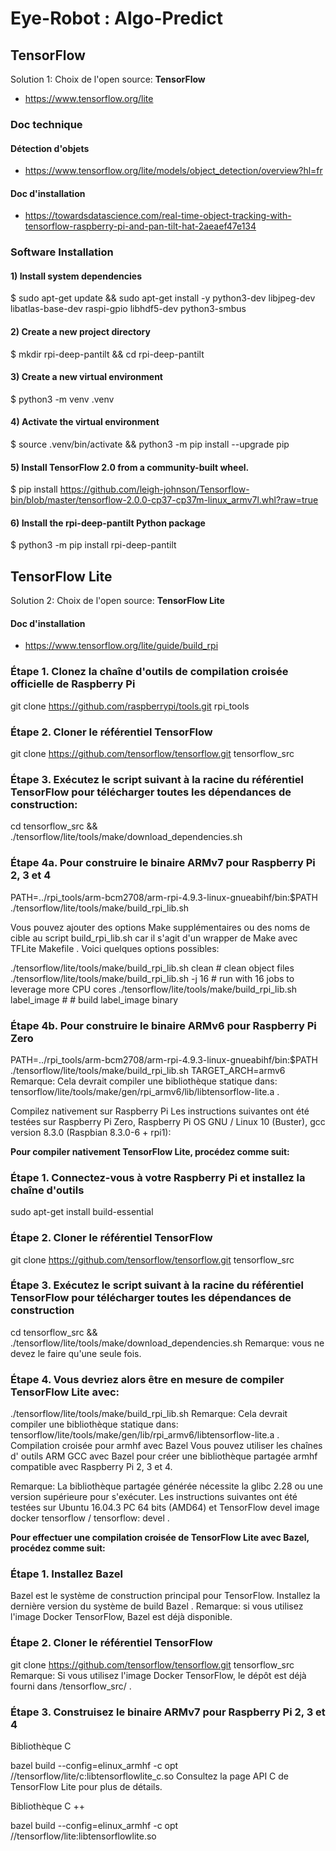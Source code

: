# Eye-Robot : Algo-Predict

## TensorFlow 
Solution 1: Choix de l'open source: **TensorFlow** 

- https://www.tensorflow.org/lite

### Doc technique

#### Détection d'objets
- https://www.tensorflow.org/lite/models/object_detection/overview?hl=fr

#### Doc d'installation
- https://towardsdatascience.com/real-time-object-tracking-with-tensorflow-raspberry-pi-and-pan-tilt-hat-2aeaef47e134

### Software Installation
#### 1) Install system dependencies

$ sudo apt-get update && sudo apt-get install -y python3-dev libjpeg-dev libatlas-base-dev raspi-gpio libhdf5-dev python3-smbus

#### 2) Create a new project directory
$ mkdir rpi-deep-pantilt && cd rpi-deep-pantilt

#### 3) Create a new virtual environment
$ python3 -m venv .venv

#### 4) Activate the virtual environment
$ source .venv/bin/activate && python3 -m pip install --upgrade pip
#### 5) Install TensorFlow 2.0 from a community-built wheel.
$ pip install https://github.com/leigh-johnson/Tensorflow-bin/blob/master/tensorflow-2.0.0-cp37-cp37m-linux_armv7l.whl?raw=true

#### 6) Install the rpi-deep-pantilt Python package
$ python3 -m pip install rpi-deep-pantilt


## TensorFlow Lite
Solution 2: Choix de l'open source: **TensorFlow Lite**

#### Doc d'installation
- https://www.tensorflow.org/lite/guide/build_rpi

### Étape 1. Clonez la chaîne d'outils de compilation croisée officielle de Raspberry Pi
git clone https://github.com/raspberrypi/tools.git rpi_tools

### Étape 2. Cloner le référentiel TensorFlow
git clone https://github.com/tensorflow/tensorflow.git tensorflow_src


### Étape 3. Exécutez le script suivant à la racine du référentiel TensorFlow pour télécharger toutes les dépendances de construction:
cd tensorflow_src && ./tensorflow/lite/tools/make/download_dependencies.sh

### Étape 4a. Pour construire le binaire ARMv7 pour Raspberry Pi 2, 3 et 4
PATH=../rpi_tools/arm-bcm2708/arm-rpi-4.9.3-linux-gnueabihf/bin:$PATH \
  ./tensorflow/lite/tools/make/build_rpi_lib.sh
  
Vous pouvez ajouter des options Make supplémentaires ou des noms de cible au script build_rpi_lib.sh car il s'agit d'un wrapper de Make avec TFLite Makefile . Voici quelques options possibles:


./tensorflow/lite/tools/make/build_rpi_lib.sh clean # clean object files
./tensorflow/lite/tools/make/build_rpi_lib.sh -j 16 # run with 16 jobs to leverage more CPU cores
./tensorflow/lite/tools/make/build_rpi_lib.sh label_image # # build label_image binary

### Étape 4b. Pour construire le binaire ARMv6 pour Raspberry Pi Zero

PATH=../rpi_tools/arm-bcm2708/arm-rpi-4.9.3-linux-gnueabihf/bin:$PATH \
  ./tensorflow/lite/tools/make/build_rpi_lib.sh TARGET_ARCH=armv6
Remarque: Cela devrait compiler une bibliothèque statique dans: tensorflow/lite/tools/make/gen/rpi_armv6/lib/libtensorflow-lite.a .

Compilez nativement sur Raspberry Pi
Les instructions suivantes ont été testées sur Raspberry Pi Zero, Raspberry Pi OS GNU / Linux 10 (Buster), gcc version 8.3.0 (Raspbian 8.3.0-6 + rpi1):

**Pour compiler nativement TensorFlow Lite, procédez comme suit:**

### Étape 1. Connectez-vous à votre Raspberry Pi et installez la chaîne d'outils
sudo apt-get install build-essential

### Étape 2. Cloner le référentiel TensorFlow
git clone https://github.com/tensorflow/tensorflow.git tensorflow_src

### Étape 3. Exécutez le script suivant à la racine du référentiel TensorFlow pour télécharger toutes les dépendances de construction
cd tensorflow_src && ./tensorflow/lite/tools/make/download_dependencies.sh
Remarque: vous ne devez le faire qu'une seule fois.

### Étape 4. Vous devriez alors être en mesure de compiler TensorFlow Lite avec:
./tensorflow/lite/tools/make/build_rpi_lib.sh
Remarque: Cela devrait compiler une bibliothèque statique dans: tensorflow/lite/tools/make/gen/lib/rpi_armv6/libtensorflow-lite.a .
Compilation croisée pour armhf avec Bazel
Vous pouvez utiliser les chaînes d' outils ARM GCC avec Bazel pour créer une bibliothèque partagée armhf compatible avec Raspberry Pi 2, 3 et 4.

Remarque: La bibliothèque partagée générée nécessite la glibc 2.28 ou une version supérieure pour s'exécuter.
Les instructions suivantes ont été testées sur Ubuntu 16.04.3 PC 64 bits (AMD64) et TensorFlow devel image docker tensorflow / tensorflow: devel .

**Pour effectuer une compilation croisée de TensorFlow Lite avec Bazel, procédez comme suit:**

### Étape 1. Installez Bazel
Bazel est le système de construction principal pour TensorFlow. Installez la dernière version du système de build Bazel .
Remarque: si vous utilisez l'image Docker TensorFlow, Bazel est déjà disponible.

### Étape 2. Cloner le référentiel TensorFlow
git clone https://github.com/tensorflow/tensorflow.git tensorflow_src
Remarque: Si vous utilisez l'image Docker TensorFlow, le dépôt est déjà fourni dans /tensorflow_src/ .

### Étape 3. Construisez le binaire ARMv7 pour Raspberry Pi 2, 3 et 4
Bibliothèque C

bazel build --config=elinux_armhf -c opt //tensorflow/lite/c:libtensorflowlite_c.so
Consultez la page API C de TensorFlow Lite pour plus de détails.

Bibliothèque C ++

bazel build --config=elinux_armhf -c opt //tensorflow/lite:libtensorflowlite.so